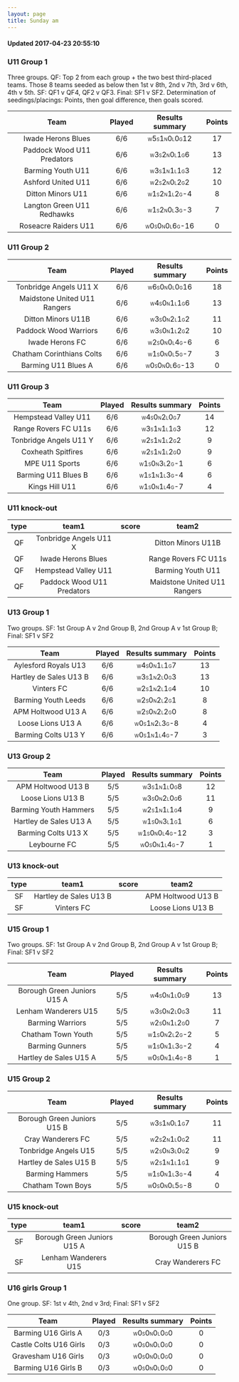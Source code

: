 ```yaml
---
layout: page
title: Sunday am
---
```


#### Updated 2017-04-23 20:55:10 
### U11 Group 1
 Three groups. QF: Top 2 from each group + the two best third-placed teams. Those 8 teams seeded as below then 1st v 8th, 2nd v 7th, 3rd v 6th, 4th v 5th. SF: QF1 v QF4, QF2 v QF3. Final: SF1 v SF2. Determination of seedings/placings: Points, then goal difference, then goals scored.

|            Team            |  Played  |                                                      Results summary                                                       |  Points  |
|:--------------------------:|:--------:|:--------------------------------------------------------------------------------------------------------------------------:|:--------:|
|     Iwade Herons Blues     |   6/6    | <font size="1">W</font>5<font size="1">S</font>1<font size="1">N</font>0<font size="1">L</font>0<font size="1">G</font>12  |    17    |
| Paddock Wood U11 Predators |   6/6    |  <font size="1">W</font>3<font size="1">S</font>2<font size="1">N</font>0<font size="1">L</font>1<font size="1">G</font>6  |    13    |
|     Barming Youth U11      |   6/6    |  <font size="1">W</font>3<font size="1">S</font>1<font size="1">N</font>1<font size="1">L</font>1<font size="1">G</font>3  |    12    |
|     Ashford United U11     |   6/6    |  <font size="1">W</font>2<font size="1">S</font>2<font size="1">N</font>0<font size="1">L</font>2<font size="1">G</font>2  |    10    |
|     Ditton Minors U11      |   6/6    | <font size="1">W</font>1<font size="1">S</font>2<font size="1">N</font>1<font size="1">L</font>2<font size="1">G</font>-4  |    8     |
| Langton Green U11 Redhawks |   6/6    | <font size="1">W</font>1<font size="1">S</font>2<font size="1">N</font>0<font size="1">L</font>3<font size="1">G</font>-3  |    7     |
|    Roseacre Raiders U11    |   6/6    | <font size="1">W</font>0<font size="1">S</font>0<font size="1">N</font>0<font size="1">L</font>6<font size="1">G</font>-16 |    0     |



### U11 Group 2

|             Team             |  Played  |                                                      Results summary                                                       |  Points  |
|:----------------------------:|:--------:|:--------------------------------------------------------------------------------------------------------------------------:|:--------:|
|    Tonbridge Angels U11 X    |   6/6    | <font size="1">W</font>6<font size="1">S</font>0<font size="1">N</font>0<font size="1">L</font>0<font size="1">G</font>16  |    18    |
| Maidstone United U11 Rangers |   6/6    |  <font size="1">W</font>4<font size="1">S</font>0<font size="1">N</font>1<font size="1">L</font>1<font size="1">G</font>6  |    13    |
|      Ditton Minors U11B      |   6/6    |  <font size="1">W</font>3<font size="1">S</font>0<font size="1">N</font>2<font size="1">L</font>1<font size="1">G</font>2  |    11    |
|    Paddock Wood Warriors     |   6/6    |  <font size="1">W</font>3<font size="1">S</font>0<font size="1">N</font>1<font size="1">L</font>2<font size="1">G</font>2  |    10    |
|       Iwade Herons FC        |   6/6    | <font size="1">W</font>2<font size="1">S</font>0<font size="1">N</font>0<font size="1">L</font>4<font size="1">G</font>-6  |    6     |
|  Chatham Corinthians Colts   |   6/6    | <font size="1">W</font>1<font size="1">S</font>0<font size="1">N</font>0<font size="1">L</font>5<font size="1">G</font>-7  |    3     |
|     Barming U11 Blues A      |   6/6    | <font size="1">W</font>0<font size="1">S</font>0<font size="1">N</font>0<font size="1">L</font>6<font size="1">G</font>-13 |    0     |



### U11 Group 3

|          Team          |  Played  |                                                      Results summary                                                      |  Points  |
|:----------------------:|:--------:|:-------------------------------------------------------------------------------------------------------------------------:|:--------:|
|  Hempstead Valley U11  |   6/6    | <font size="1">W</font>4<font size="1">S</font>0<font size="1">N</font>2<font size="1">L</font>0<font size="1">G</font>7  |    14    |
|  Range Rovers FC U11s  |   6/6    | <font size="1">W</font>3<font size="1">S</font>1<font size="1">N</font>1<font size="1">L</font>1<font size="1">G</font>3  |    12    |
| Tonbridge Angels U11 Y |   6/6    | <font size="1">W</font>2<font size="1">S</font>1<font size="1">N</font>1<font size="1">L</font>2<font size="1">G</font>2  |    9     |
|   Coxheath Spitfires   |   6/6    | <font size="1">W</font>2<font size="1">S</font>1<font size="1">N</font>1<font size="1">L</font>2<font size="1">G</font>0  |    9     |
|     MPE U11 Sports     |   6/6    | <font size="1">W</font>1<font size="1">S</font>0<font size="1">N</font>3<font size="1">L</font>2<font size="1">G</font>-1 |    6     |
|  Barming U11 Blues B   |   6/6    | <font size="1">W</font>1<font size="1">S</font>1<font size="1">N</font>1<font size="1">L</font>3<font size="1">G</font>-4 |    6     |
|     Kings Hill U11     |   6/6    | <font size="1">W</font>1<font size="1">S</font>0<font size="1">N</font>1<font size="1">L</font>4<font size="1">G</font>-7 |    4     |



### U11 knock-out
 

|  type  |           team1            |  score  |            team2             |
|:------:|:--------------------------:|:-------:|:----------------------------:|
|   QF   |   Tonbridge Angels U11 X   |         |      Ditton Minors U11B      |
|   QF   |     Iwade Herons Blues     |         |     Range Rovers FC U11s     |
|   QF   |    Hempstead Valley U11    |         |      Barming Youth U11       |
|   QF   | Paddock Wood U11 Predators |         | Maidstone United U11 Rangers |


### U13 Group 1
 Two groups. SF: 1st Group A v 2nd Group B, 2nd Group A v 1st Group B; Final: SF1 v SF2

|          Team          |  Played  |                                                      Results summary                                                      |  Points  |
|:----------------------:|:--------:|:-------------------------------------------------------------------------------------------------------------------------:|:--------:|
|  Aylesford Royals U13  |   6/6    | <font size="1">W</font>4<font size="1">S</font>0<font size="1">N</font>1<font size="1">L</font>1<font size="1">G</font>7  |    13    |
| Hartley de Sales U13 B |   6/6    | <font size="1">W</font>3<font size="1">S</font>1<font size="1">N</font>2<font size="1">L</font>0<font size="1">G</font>3  |    13    |
|       Vinters FC       |   6/6    | <font size="1">W</font>2<font size="1">S</font>1<font size="1">N</font>2<font size="1">L</font>1<font size="1">G</font>4  |    10    |
|  Barming Youth Leeds   |   6/6    | <font size="1">W</font>2<font size="1">S</font>0<font size="1">N</font>2<font size="1">L</font>2<font size="1">G</font>1  |    8     |
|   APM Holtwood U13 A   |   6/6    | <font size="1">W</font>2<font size="1">S</font>0<font size="1">N</font>2<font size="1">L</font>2<font size="1">G</font>0  |    8     |
|   Loose Lions U13 A    |   6/6    | <font size="1">W</font>0<font size="1">S</font>1<font size="1">N</font>2<font size="1">L</font>3<font size="1">G</font>-8 |    4     |
|  Barming Colts U13 Y   |   6/6    | <font size="1">W</font>0<font size="1">S</font>1<font size="1">N</font>1<font size="1">L</font>4<font size="1">G</font>-7 |    3     |



### U13 Group 2

|          Team          |  Played  |                                                      Results summary                                                       |  Points  |
|:----------------------:|:--------:|:--------------------------------------------------------------------------------------------------------------------------:|:--------:|
|   APM Holtwood U13 B   |   5/5    |  <font size="1">W</font>3<font size="1">S</font>1<font size="1">N</font>1<font size="1">L</font>0<font size="1">G</font>8  |    12    |
|   Loose Lions U13 B    |   5/5    |  <font size="1">W</font>3<font size="1">S</font>0<font size="1">N</font>2<font size="1">L</font>0<font size="1">G</font>6  |    11    |
| Barming Youth Hammers  |   5/5    |  <font size="1">W</font>2<font size="1">S</font>1<font size="1">N</font>1<font size="1">L</font>1<font size="1">G</font>4  |    9     |
| Hartley de Sales U13 A |   5/5    |  <font size="1">W</font>1<font size="1">S</font>0<font size="1">N</font>3<font size="1">L</font>1<font size="1">G</font>1  |    6     |
|  Barming Colts U13 X   |   5/5    | <font size="1">W</font>1<font size="1">S</font>0<font size="1">N</font>0<font size="1">L</font>4<font size="1">G</font>-12 |    3     |
|      Leybourne FC      |   5/5    | <font size="1">W</font>0<font size="1">S</font>0<font size="1">N</font>1<font size="1">L</font>4<font size="1">G</font>-7  |    1     |



### U13 knock-out
 

|  type  |         team1          |  score  |       team2        |
|:------:|:----------------------:|:-------:|:------------------:|
|   SF   | Hartley de Sales U13 B |         | APM Holtwood U13 B |
|   SF   |       Vinters FC       |         | Loose Lions U13 B  |


### U15 Group 1
 Two groups. SF: 1st Group A v 2nd Group B, 2nd Group A v 1st Group B; Final: SF1 v SF2

|            Team             |  Played  |                                                      Results summary                                                      |  Points  |
|:---------------------------:|:--------:|:-------------------------------------------------------------------------------------------------------------------------:|:--------:|
| Borough Green Juniors U15 A |   5/5    | <font size="1">W</font>4<font size="1">S</font>0<font size="1">N</font>1<font size="1">L</font>0<font size="1">G</font>9  |    13    |
|    Lenham Wanderers U15     |   5/5    | <font size="1">W</font>3<font size="1">S</font>0<font size="1">N</font>2<font size="1">L</font>0<font size="1">G</font>3  |    11    |
|      Barming Warriors       |   5/5    | <font size="1">W</font>2<font size="1">S</font>0<font size="1">N</font>1<font size="1">L</font>2<font size="1">G</font>0  |    7     |
|     Chatham Town Youth      |   5/5    | <font size="1">W</font>1<font size="1">S</font>0<font size="1">N</font>2<font size="1">L</font>2<font size="1">G</font>-2 |    5     |
|       Barming Gunners       |   5/5    | <font size="1">W</font>1<font size="1">S</font>0<font size="1">N</font>1<font size="1">L</font>3<font size="1">G</font>-2 |    4     |
|   Hartley de Sales U15 A    |   5/5    | <font size="1">W</font>0<font size="1">S</font>0<font size="1">N</font>1<font size="1">L</font>4<font size="1">G</font>-8 |    1     |



### U15 Group 2

|            Team             |  Played  |                                                      Results summary                                                      |  Points  |
|:---------------------------:|:--------:|:-------------------------------------------------------------------------------------------------------------------------:|:--------:|
| Borough Green Juniors U15 B |   5/5    | <font size="1">W</font>3<font size="1">S</font>1<font size="1">N</font>0<font size="1">L</font>1<font size="1">G</font>7  |    11    |
|      Cray Wanderers FC      |   5/5    | <font size="1">W</font>2<font size="1">S</font>2<font size="1">N</font>1<font size="1">L</font>0<font size="1">G</font>2  |    11    |
|    Tonbridge Angels U15     |   5/5    | <font size="1">W</font>2<font size="1">S</font>0<font size="1">N</font>3<font size="1">L</font>0<font size="1">G</font>2  |    9     |
|   Hartley de Sales U15 B    |   5/5    | <font size="1">W</font>2<font size="1">S</font>1<font size="1">N</font>1<font size="1">L</font>1<font size="1">G</font>1  |    9     |
|       Barming Hammers       |   5/5    | <font size="1">W</font>1<font size="1">S</font>0<font size="1">N</font>1<font size="1">L</font>3<font size="1">G</font>-4 |    4     |
|      Chatham Town Boys      |   5/5    | <font size="1">W</font>0<font size="1">S</font>0<font size="1">N</font>0<font size="1">L</font>5<font size="1">G</font>-8 |    0     |



### U15 knock-out
 

|  type  |            team1            |  score  |            team2            |
|:------:|:---------------------------:|:-------:|:---------------------------:|
|   SF   | Borough Green Juniors U15 A |         | Borough Green Juniors U15 B |
|   SF   |    Lenham Wanderers U15     |         |      Cray Wanderers FC      |


### U16 girls Group 1
 One group. SF: 1st v 4th, 2nd v 3rd; Final: SF1 v SF2

|          Team          |  Played  |                                                     Results summary                                                      |  Points  |
|:----------------------:|:--------:|:------------------------------------------------------------------------------------------------------------------------:|:--------:|
|  Barming U16 Girls A   |   0/3    | <font size="1">W</font>0<font size="1">S</font>0<font size="1">N</font>0<font size="1">L</font>0<font size="1">G</font>0 |    0     |
| Castle Colts U16 Girls |   0/3    | <font size="1">W</font>0<font size="1">S</font>0<font size="1">N</font>0<font size="1">L</font>0<font size="1">G</font>0 |    0     |
|  Gravesham U16 Girls   |   0/3    | <font size="1">W</font>0<font size="1">S</font>0<font size="1">N</font>0<font size="1">L</font>0<font size="1">G</font>0 |    0     |
|  Barming U16 Girls B   |   0/3    | <font size="1">W</font>0<font size="1">S</font>0<font size="1">N</font>0<font size="1">L</font>0<font size="1">G</font>0 |    0     |

